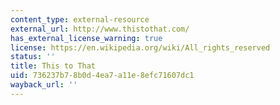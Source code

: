 ```yaml
---
content_type: external-resource
external_url: http://www.thistothat.com/
has_external_license_warning: true
license: https://en.wikipedia.org/wiki/All_rights_reserved
status: ''
title: This to That
uid: 736237b7-8b0d-4ea7-a11e-8efc71607dc1
wayback_url: ''
---
```

